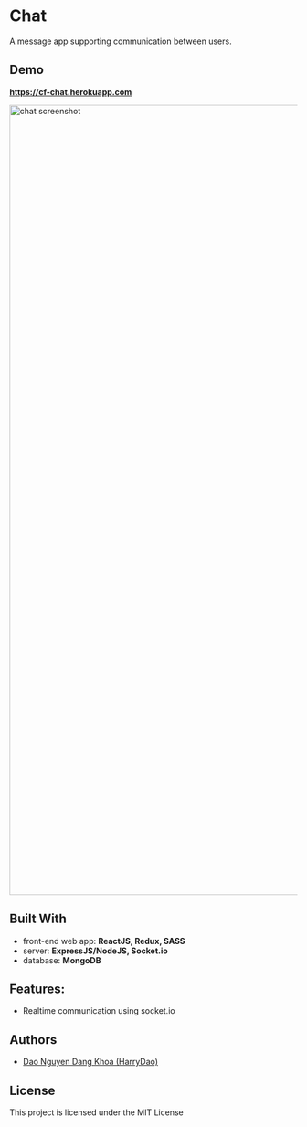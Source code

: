 # Chat

A message app supporting communication between users.

## Demo

**https://cf-chat.herokuapp.com**

<img width="1383" alt="chat screenshot" src="https://user-images.githubusercontent.com/21174154/61356197-08f4b780-a8a0-11e9-8fff-e19c7de50930.gif">

## Built With

* front-end web app: __ReactJS, Redux, SASS__
* server: __ExpressJS/NodeJS, Socket.io__
* database: __MongoDB__


## Features:

* Realtime communication using socket.io


## Authors

* [Dao Nguyen Dang Khoa (HarryDao)](https://github.com/HarryDao)


## License

This project is licensed under the MIT License

